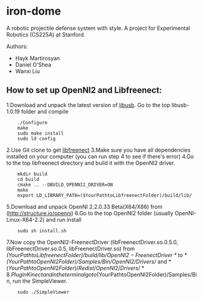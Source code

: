 iron-dome
=========

A robotic projectile defense system with style. A project for Experimental Robotics (CS225A) at Stanford.

Authors:

 * Hayk Martirosyan
 * Daniel O'Shea
 * Wanxi Liu

How to set up OpenNI2 and Libfreenect:
---------------------------------------

1.Download and unpack the latest version of [libusb](http://sourceforge.net/projects/libusb/files/libusb-1.0/libusb-1.0.19/libusb-1.0.19.tar.bz2/download). Go to the top libusb-1.0.19 folder and compile

```
	./Configure
	make
	sudo make install
	sudo ld config
```

2.Use Git clone to get [libfreenect](https://github.com/OpenKinect/libfreenect)
3.Make sure you have all dependencies installed on your computer (you can run step 4 to see if there's error)
4.Go to the top libfreenect directory and build it with the OpenNI2 driver.

```
	mkdir build
	cd build
	cmake .. --DBUILD_OPENNI2_DRIVER=ON
	make
	export LD_LIBRARY_PATH=($YourPathtoLibfreenectFolder)/build/lib/
```
5.Download and unpack OpenNI 2.2.0.33 Beta(X64/X86) from (http://structure.io/openni)
6.Go to the top OpenNI2 folder (usually OpenNI-Linux-X64-2.2) and run install

```
	sudo sh install.sh
```
7.Now copy the OpenNI2-FreenectDriver (libFreenectDriver.so.0.5.0, libFreenectDriver.so.0.5, libFreenectDriver.so) from *($YourPathtoLibfreenectFolder)/build/lib/OpenNI2-FreenectDriver* to *($YourPathtoOpenNI2Folder)/Samples/Bin/OpenNI2/Drivers/* and *($YourPathtoOpenNI2Folder)/Redist/OpenNI2/Drivers/*  
8.Plug in Kinect and in the terminal go to ($YourPathtoOpenNI2Folder)/Samples/Bin, run the SimpleViewer.

```
	sudo ./SimpleViewer
```

